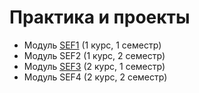 # Практика и проекты

- Модуль [SEF1](SEF1.ru.md) (1 курс, 1 семестр)
- Модуль SEF2 (1 курс, 2 семестр)
- Модуль [SEF3](SEF3.ru.md) (2 курс, 1 семестр)
- Модуль SEF4 (2 курс, 2 семестр)
